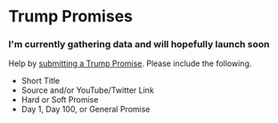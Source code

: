 # Trump Promises

### I'm currently gathering data and will hopefully launch soon

Help by [submitting a Trump Promise](https://github.com/MikeGarde/TrumpPromises.us/issues/new). Please include the following.

* Short Title
* Source and/or YouTube/Twitter Link
* Hard or Soft Promise
* Day 1, Day 100, or General Promise

